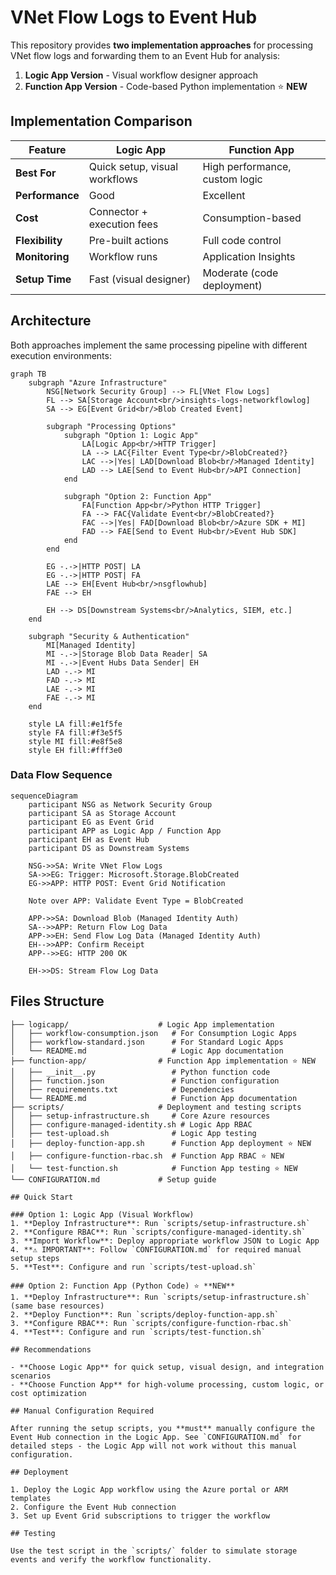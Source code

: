 # VNet Flow Logs to Event Hub

This repository provides **two implementation approaches** for processing VNet flow logs and forwarding them to an Event Hub for analysis:

1. **Logic App Version** - Visual workflow designer approach
2. **Function App Version** - Code-based Python implementation ⭐ **NEW**

## Implementation Comparison

| Feature | Logic App | Function App |
|---------|-----------|--------------|
| **Best For** | Quick setup, visual workflows | High performance, custom logic |
| **Performance** | Good | Excellent |
| **Cost** | Connector + execution fees | Consumption-based |
| **Flexibility** | Pre-built actions | Full code control |
| **Monitoring** | Workflow runs | Application Insights |
| **Setup Time** | Fast (visual designer) | Moderate (code deployment) |

## Architecture

Both approaches implement the same processing pipeline with different execution environments:

```mermaid
graph TB
    subgraph "Azure Infrastructure"
        NSG[Network Security Group] --> FL[VNet Flow Logs]
        FL --> SA[Storage Account<br/>insights-logs-networkflowlog]
        SA --> EG[Event Grid<br/>Blob Created Event]
        
        subgraph "Processing Options"
            subgraph "Option 1: Logic App"
                LA[Logic App<br/>HTTP Trigger]
                LA --> LAC{Filter Event Type<br/>BlobCreated?}
                LAC -->|Yes| LAD[Download Blob<br/>Managed Identity]
                LAD --> LAE[Send to Event Hub<br/>API Connection]
            end
            
            subgraph "Option 2: Function App"
                FA[Function App<br/>Python HTTP Trigger]
                FA --> FAC{Validate Event<br/>BlobCreated?}
                FAC -->|Yes| FAD[Download Blob<br/>Azure SDK + MI]
                FAD --> FAE[Send to Event Hub<br/>Event Hub SDK]
            end
        end
        
        EG -.->|HTTP POST| LA
        EG -.->|HTTP POST| FA
        LAE --> EH[Event Hub<br/>nsgflowhub]
        FAE --> EH
        
        EH --> DS[Downstream Systems<br/>Analytics, SIEM, etc.]
    end
    
    subgraph "Security & Authentication"
        MI[Managed Identity]
        MI -.->|Storage Blob Data Reader| SA
        MI -.->|Event Hubs Data Sender| EH
        LAD -.-> MI
        FAD -.-> MI
        LAE -.-> MI
        FAE -.-> MI
    end

    style LA fill:#e1f5fe
    style FA fill:#f3e5f5
    style MI fill:#e8f5e8
    style EH fill:#fff3e0
```

### Data Flow Sequence

```mermaid
sequenceDiagram
    participant NSG as Network Security Group
    participant SA as Storage Account
    participant EG as Event Grid
    participant APP as Logic App / Function App
    participant EH as Event Hub
    participant DS as Downstream Systems

    NSG->>SA: Write VNet Flow Logs
    SA->>EG: Trigger: Microsoft.Storage.BlobCreated
    EG->>APP: HTTP POST: Event Grid Notification
    
    Note over APP: Validate Event Type = BlobCreated
    
    APP->>SA: Download Blob (Managed Identity Auth)
    SA-->>APP: Return Flow Log Data
    APP->>EH: Send Flow Log Data (Managed Identity Auth)
    EH-->>APP: Confirm Receipt
    APP-->>EG: HTTP 200 OK
    
    EH->>DS: Stream Flow Log Data
```

## Files Structure

```
├── logicapp/                    # Logic App implementation
│   ├── workflow-consumption.json   # For Consumption Logic Apps
│   ├── workflow-standard.json      # For Standard Logic Apps  
│   └── README.md                   # Logic App documentation
├── function-app/                # Function App implementation ⭐ NEW
│   ├── __init__.py                 # Python function code
│   ├── function.json               # Function configuration
│   ├── requirements.txt            # Dependencies
│   └── README.md                   # Function App documentation
├── scripts/                     # Deployment and testing scripts
│   ├── setup-infrastructure.sh     # Core Azure resources
│   ├── configure-managed-identity.sh # Logic App RBAC
│   ├── test-upload.sh              # Logic App testing
│   ├── deploy-function-app.sh      # Function App deployment ⭐ NEW
│   ├── configure-function-rbac.sh  # Function App RBAC ⭐ NEW
│   └── test-function.sh            # Function App testing ⭐ NEW
└── CONFIGURATION.md             # Setup guide

## Quick Start

### Option 1: Logic App (Visual Workflow)
1. **Deploy Infrastructure**: Run `scripts/setup-infrastructure.sh`
2. **Configure RBAC**: Run `scripts/configure-managed-identity.sh`  
3. **Import Workflow**: Deploy appropriate workflow JSON to Logic App
4. **⚠️ IMPORTANT**: Follow `CONFIGURATION.md` for required manual setup steps
5. **Test**: Configure and run `scripts/test-upload.sh`

### Option 2: Function App (Python Code) ⭐ **NEW**
1. **Deploy Infrastructure**: Run `scripts/setup-infrastructure.sh` (same base resources)
2. **Deploy Function**: Run `scripts/deploy-function-app.sh`
3. **Configure RBAC**: Run `scripts/configure-function-rbac.sh`
4. **Test**: Configure and run `scripts/test-function.sh`

## Recommendations

- **Choose Logic App** for quick setup, visual design, and integration scenarios
- **Choose Function App** for high-volume processing, custom logic, or cost optimization

## Manual Configuration Required

After running the setup scripts, you **must** manually configure the Event Hub connection in the Logic App. See `CONFIGURATION.md` for detailed steps - the Logic App will not work without this manual configuration.

## Deployment

1. Deploy the Logic App workflow using the Azure portal or ARM templates
2. Configure the Event Hub connection
3. Set up Event Grid subscriptions to trigger the workflow

## Testing

Use the test script in the `scripts/` folder to simulate storage events and verify the workflow functionality.